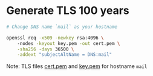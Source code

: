 # Generate TLS 100 years

```bash
# Change DNS name `mail` as your hostname

openssl req -x509 -newkey rsa:4096 \                                                                                                                                                                                                           ─╯
    -nodes -keyout key.pem -out cert.pem \
    -sha256 -days 36500 \
    -addext "subjectAltName = DNS:mail"
```

Note: TLS files [cert.pem](cert.pem) and [key.pem](key.pem) for hostname `mail`
